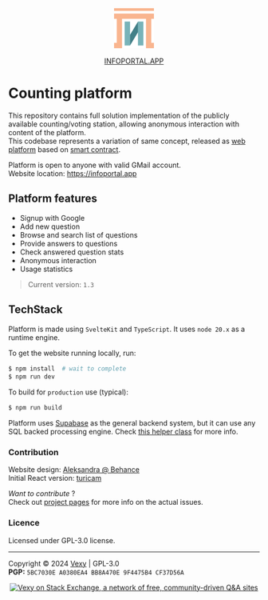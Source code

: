<div align="center">
    <img 
        src="./static/favicon.svg"
        alt="infoportal_logo"
        width=80
    />
    <p><a href="https://infoportal.app">INFOPORTAL.APP</a></p>
</div>

# Counting platform
This repository contains full solution implementation of the publicly available counting/voting station, allowing anonymous interaction with content of the platform.  
This codebase represents a variation of same concept, released as [web platform](https://github.com/vexy/infoportal) based on [smart contract](https://github.com/vexy/voting_platform).

Platform is open to anyone with valid GMail account.  
Website location: https://infoportal.app


## Platform features
- Signup with Google
- Add new question
- Browse and search list of questions
- Provide answers to questions
- Check answered question stats
- Anonymous interaction
- Usage statistics

> Current version: `1.3`

## TechStack
Platform is made using `SvelteKit` and `TypeScript`. It uses `node 20.x` as a runtime engine.

To get the website running locally, run:  
```bash
$ npm install  # wait to complete
$ npm run dev
```  

To build for `production` use (typical):
```bash
$ npm run build
```

Platform uses [Supabase](https://supabase.com) as the general backend system, but it can use any SQL backed processing engine. Check [this helper class](/src/lib/QuestionsService.ts) for more info.

### Contribution
Website design: [Aleksandra @ Behance](https://www.behance.net/aleksandrajolka)  
Initial React version: [turicam](https://github.com/turicam)

_Want to contribute_ ?  
Check out [project pages](https://github.com/users/vexy/projects/2) for more info on the actual issues.

### Licence
Licensed under GPL-3.0 license.  

----

Copyright © 2024 [Vexy](https:github.com/vexy) | GPL-3.0  
**PGP:** `5BC7030E A0380EA4 BB8A470E 9F4475B4 CF37D56A`

<p align="center">
    <!-- <code>Fridge</code> - <b>Lightweight</b>, <b>fast</b> and extreeemely <b>simple to use fetch or store mechanism.</b><br> -->
    <a href="https://stackexchange.com/users/215166"><img src="https://stackexchange.com/users/flair/215166.png?theme=clean" width="210" height="60" alt="Vexy on Stack Exchange, a network of free, community-driven Q&amp;A sites" title="profile for Vexy on Stack Exchange, a network of free, community-driven Q&amp;A sites">
    </a>
</p>
